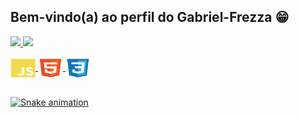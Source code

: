 ## Bem-vindo(a) ao perfil do Gabriel-Frezza 😁

 <div>
   <a href="https://github.com/Gabriel-Frezza">
   <img height="180em" src="https://github-readme-stats.vercel.app/api?username=Gabriel-Frezza&show_icons=true&theme=tokyonight&include_all_commits=true&count_private=true"/>
   <img height="180em" src="https://github-readme-stats.vercel.app/api/top-langs/?username=Gabriel-Frezza&layout=compact&langs_count=6&theme=tokyonight"/>

</div>
<div style="display: inline_block"><br>
  <img align="center" alt="Js" height="30" width="40" src="https://raw.githubusercontent.com/devicons/devicon/master/icons/javascript/javascript-plain.svg">
  <img align="center" alt="HTML" height="30" width="40" src="https://raw.githubusercontent.com/devicons/devicon/master/icons/html5/html5-original.svg">
  <img align="center" alt="CSS" height="30" width="40" src="https://raw.githubusercontent.com/devicons/devicon/master/icons/css3/css3-original.svg">
</div>
 
 <br>
 
 
 
<div> 
  
  ![Snake animation](https://github.com/devemdobro/devemdobro/blob/output/github-contribution-grid-snake.svg)

</div>
